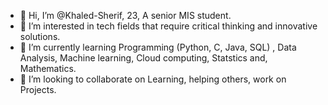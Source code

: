 - 👋 Hi, I’m @Khaled-Sherif, 23, A senior MIS student.
- 👀 I’m interested in tech fields that require critical thinking and innovative solutions.
- 🌱 I’m currently learning Programming (Python, C, Java, SQL) , Data Analysis, Machine learning, Cloud computing, Statstics and, Mathematics.
- 💞️ I’m looking to collaborate on Learning, helping others, work on Projects.

<!---
Khaled-Sherif/Khaled-Sherif is a ✨ special ✨ repository because its `README.md` (this file) appears on your GitHub profile.
You can click the Preview link to take a look at your changes.
--->
